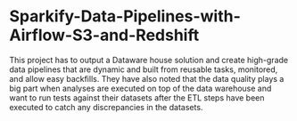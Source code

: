 # Sparkify-Data-Pipelines-with-Airflow-S3-and-Redshift
This project has to output a Dataware house solution and create high-grade data pipelines that are dynamic and built from reusable tasks, monitored, and allow easy backfills. They have also noted that the data quality plays a big part when analyses are executed on top of the data warehouse and want to run tests against their datasets after the ETL steps have been executed to catch any discrepancies in the datasets.
